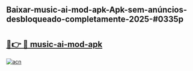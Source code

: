 ## Baixar-music-ai-mod-apk-Apk-sem-anúncios-desbloqueado-completamente-2025-#0335p

# <h2><a href="https://ainizakaria.my?title=music-ai-mod-apk&ref=20M">🔗👉 🔴 music-ai-mod-apk</a></h2>

[![acn](https://github.com/user-attachments/assets/0f9c940e-d8b0-45ae-aac7-cd30a18b3e1c)](https://ainizakaria.my?title=music-ai-mod-apk&ref=20M)

